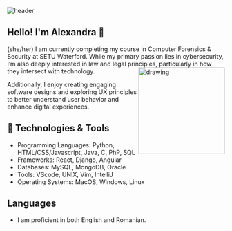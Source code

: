 
![header](https://cdn.discordapp.com/attachments/934558493208354826/1284025694799532083/70A5009A-4470-43B0-9B11-65E2401BEB9A.jpeg?ex=66e5219d&is=66e3d01d&hm=57e78aec7d911cf0afa200504c3a322a3ffacf692655c08c06f8c4a9edb05d9b&)



## Hello! I'm Alexandra 🌼
(she/her)
I am currently completing my course in Computer Forensics & Security at SETU Waterford. While my primary passion lies in cybersecurity, I’m also deeply interested in law and legal principles, particularly in how they intersect with technology. 
<img src="https://cdn.discordapp.com/attachments/1234641567730499584/1284055277334822932/Untitled_Artwork_11.gif?ex=66e53d2a&is=66e3ebaa&hm=577d1828b6a01d7967034b26cd2c74a76808061e449d756a0b1ccc2dcc5a129f&" alt="drawing" align="right" height="200" width="200"/>

Additionally, I enjoy creating engaging software designs and exploring UX principles to better understand user behavior and enhance digital experiences. 

## 🔧 Technologies & Tools
- Programming Languages: Python, HTML/CSS/Javascript, Java, C, PhP, SQL
- Frameworks: React, Django, Angular
- Databases: MySQL, MongoDB, Oracle
- Tools: VScode, UNIX, Vim, IntelliJ
- Operating Systems: MacOS, Windows, Linux

## Languages
- I am proficient in both English and Romanian.
